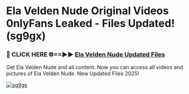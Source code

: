 # Ela Velden Nude Original Videos 0nlyFans Leaked - Files Updated! (sg9gx)

<h3>🔴 CLICK HERE 🌐==►► <a href="https://tinyurl.com/y5r63du9" rel="nofollow">Ela Velden Nude Updated Files</a></h3>

Get Ela Velden Nude and all content. Now you can access all videos and pictures of Ela Velden Nude. New Updated Files 2025!

[![sg9gx](https://i.imgur.com/UVo9nyh.gif)](https://tinyurl.com/y5r63du9)